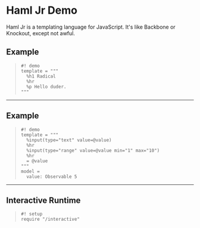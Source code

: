 Haml Jr Demo
============

Haml Jr is a templating language for JavaScript. It's like Backbone or Knockout,
except not awful.

Example
-------

>     #! demo
>     template = """
>       %h1 Radical
>       %hr
>       %p Hello duder.
>     """

---

Example
-------

>     #! demo
>     template = """
>       %input(type="text" value=@value)
>       %hr
>       %input(type="range" value=@value min="1" max="10")
>       %hr
>       = @value
>     """
>     model =
>       value: Observable 5

---

Interactive Runtime
-------------------

>     #! setup
>     require "/interactive"
